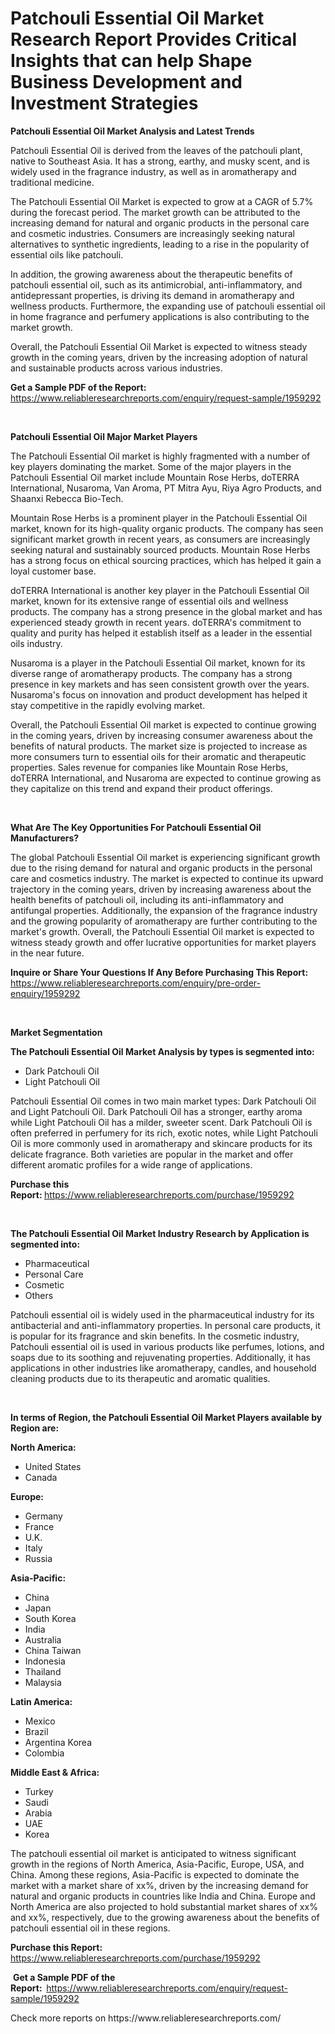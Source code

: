 <p><h1>Patchouli Essential Oil Market Research Report Provides Critical Insights that can help Shape Business Development and Investment Strategies</h1></p><p><strong>Patchouli Essential Oil Market Analysis and Latest Trends</strong></p>
<p><p>Patchouli Essential Oil is derived from the leaves of the patchouli plant, native to Southeast Asia. It has a strong, earthy, and musky scent, and is widely used in the fragrance industry, as well as in aromatherapy and traditional medicine.</p><p>The Patchouli Essential Oil Market is expected to grow at a CAGR of 5.7% during the forecast period. The market growth can be attributed to the increasing demand for natural and organic products in the personal care and cosmetic industries. Consumers are increasingly seeking natural alternatives to synthetic ingredients, leading to a rise in the popularity of essential oils like patchouli.</p><p>In addition, the growing awareness about the therapeutic benefits of patchouli essential oil, such as its antimicrobial, anti-inflammatory, and antidepressant properties, is driving its demand in aromatherapy and wellness products. Furthermore, the expanding use of patchouli essential oil in home fragrance and perfumery applications is also contributing to the market growth.</p><p>Overall, the Patchouli Essential Oil Market is expected to witness steady growth in the coming years, driven by the increasing adoption of natural and sustainable products across various industries.</p></p>
<p><strong>Get a Sample PDF of the Report:&nbsp;</strong> <a href="https://www.reliableresearchreports.com/enquiry/request-sample/1959292">https://www.reliableresearchreports.com/enquiry/request-sample/1959292</a></p>
<p>&nbsp;</p>
<p><strong>Patchouli Essential Oil Major Market Players</strong></p>
<p><p>The Patchouli Essential Oil market is highly fragmented with a number of key players dominating the market. Some of the major players in the Patchouli Essential Oil market include Mountain Rose Herbs, doTERRA International, Nusaroma, Van Aroma, PT Mitra Ayu, Riya Agro Products, and Shaanxi Rebecca Bio-Tech.</p><p>Mountain Rose Herbs is a prominent player in the Patchouli Essential Oil market, known for its high-quality organic products. The company has seen significant market growth in recent years, as consumers are increasingly seeking natural and sustainably sourced products. Mountain Rose Herbs has a strong focus on ethical sourcing practices, which has helped it gain a loyal customer base.</p><p>doTERRA International is another key player in the Patchouli Essential Oil market, known for its extensive range of essential oils and wellness products. The company has a strong presence in the global market and has experienced steady growth in recent years. doTERRA's commitment to quality and purity has helped it establish itself as a leader in the essential oils industry.</p><p>Nusaroma is a player in the Patchouli Essential Oil market, known for its diverse range of aromatherapy products. The company has a strong presence in key markets and has seen consistent growth over the years. Nusaroma's focus on innovation and product development has helped it stay competitive in the rapidly evolving market.</p><p>Overall, the Patchouli Essential Oil market is expected to continue growing in the coming years, driven by increasing consumer awareness about the benefits of natural products. The market size is projected to increase as more consumers turn to essential oils for their aromatic and therapeutic properties. Sales revenue for companies like Mountain Rose Herbs, doTERRA International, and Nusaroma are expected to continue growing as they capitalize on this trend and expand their product offerings.</p></p>
<p>&nbsp;</p>
<p><strong>What Are The Key Opportunities For Patchouli Essential Oil Manufacturers?</strong></p>
<p><p>The global Patchouli Essential Oil market is experiencing significant growth due to the rising demand for natural and organic products in the personal care and cosmetics industry. The market is expected to continue its upward trajectory in the coming years, driven by increasing awareness about the health benefits of patchouli oil, including its anti-inflammatory and antifungal properties. Additionally, the expansion of the fragrance industry and the growing popularity of aromatherapy are further contributing to the market's growth. Overall, the Patchouli Essential Oil market is expected to witness steady growth and offer lucrative opportunities for market players in the near future.</p></p>
<p><strong>Inquire or Share Your Questions If Any Before Purchasing This Report:</strong> <a href="https://www.reliableresearchreports.com/enquiry/pre-order-enquiry/1959292">https://www.reliableresearchreports.com/enquiry/pre-order-enquiry/1959292</a></p>
<p>&nbsp;</p>
<p><strong>Market Segmentation</strong></p>
<p><strong>The Patchouli Essential Oil Market Analysis by types is segmented into:</strong></p>
<p><ul><li>Dark Patchouli Oil</li><li>Light Patchouli Oil</li></ul></p>
<p><p>Patchouli Essential Oil comes in two main market types: Dark Patchouli Oil and Light Patchouli Oil. Dark Patchouli Oil has a stronger, earthy aroma while Light Patchouli Oil has a milder, sweeter scent. Dark Patchouli Oil is often preferred in perfumery for its rich, exotic notes, while Light Patchouli Oil is more commonly used in aromatherapy and skincare products for its delicate fragrance. Both varieties are popular in the market and offer different aromatic profiles for a wide range of applications.</p></p>
<p><strong>Purchase this Report:&nbsp;</strong><a href="https://www.reliableresearchreports.com/purchase/1959292">https://www.reliableresearchreports.com/purchase/1959292</a></p>
<p>&nbsp;</p>
<p><strong>The Patchouli Essential Oil Market Industry Research by Application is segmented into:</strong></p>
<p><ul><li>Pharmaceutical</li><li>Personal Care</li><li>Cosmetic</li><li>Others</li></ul></p>
<p><p>Patchouli essential oil is widely used in the pharmaceutical industry for its antibacterial and anti-inflammatory properties. In personal care products, it is popular for its fragrance and skin benefits. In the cosmetic industry, Patchouli essential oil is used in various products like perfumes, lotions, and soaps due to its soothing and rejuvenating properties. Additionally, it has applications in other industries like aromatherapy, candles, and household cleaning products due to its therapeutic and aromatic qualities.</p></p>
<p>&nbsp;</p>
<p><strong>In terms of Region, the Patchouli Essential Oil Market Players available by Region are:</strong></p>
<p>
    <p> <strong> North America: </strong>
        <ul>
            <li>United States</li>
            <li>Canada</li>
        </ul>
        </p> 
    <p> <strong> Europe: </strong>
        <ul>
            <li>Germany</li>
            <li>France</li>
            <li>U.K.</li>
            <li>Italy</li>
            <li>Russia</li>
        </ul>
        </p> 
    <p> <strong> Asia-Pacific: </strong>
        <ul>
            <li>China</li>
            <li>Japan</li>
            <li>South Korea</li>
            <li>India</li>
            <li>Australia</li>
            <li>China Taiwan</li>
            <li>Indonesia</li>
            <li>Thailand</li>
            <li>Malaysia</li>
        </ul>
        </p> 
    <p> <strong> Latin America: </strong>
        <ul>
            <li>Mexico</li>
            <li>Brazil</li>
            <li>Argentina Korea</li>
            <li>Colombia</li>
        </ul>
        </p> 
    <p> <strong> Middle East & Africa: </strong>
        <ul>
            <li>Turkey</li>
            <li>Saudi</li>
            <li>Arabia</li>
            <li>UAE</li>
            <li>Korea</li>
        </ul>
    </p>
    </p>
<p><p>The patchouli essential oil market is anticipated to witness significant growth in the regions of North America, Asia-Pacific, Europe, USA, and China. Among these regions, Asia-Pacific is expected to dominate the market with a market share of xx%, driven by the increasing demand for natural and organic products in countries like India and China. Europe and North America are also projected to hold substantial market shares of xx% and xx%, respectively, due to the growing awareness about the benefits of patchouli essential oil in these regions.</p></p>
<p><strong>Purchase this Report: </strong><a href="https://www.reliableresearchreports.com/purchase/1959292">https://www.reliableresearchreports.com/purchase/1959292</a></p>
<p>&nbsp;<strong>Get a Sample PDF of the Report:&nbsp;&nbsp;</strong><a href="https://www.reliableresearchreports.com/enquiry/request-sample/1959292">https://www.reliableresearchreports.com/enquiry/request-sample/1959292</a></p>
<p><strong></strong></p>
<p>Check more reports on https://www.reliableresearchreports.com/</p>